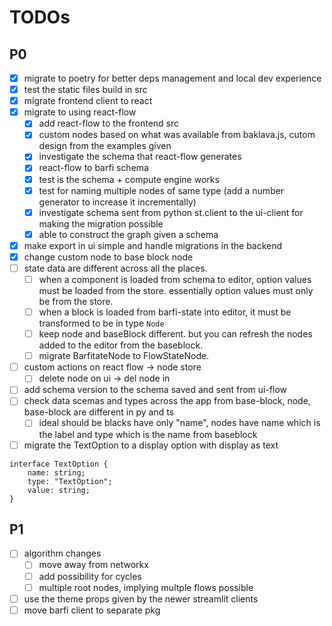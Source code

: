 # TODOs

## P0

-   [x] migrate to poetry for better deps management and local dev experience
-   [x] test the static files build in src
-   [x] migrate frontend client to react
-   [x] migrate to using react-flow
    -   [x] add react-flow to the frontend src
    -   [x] custom nodes based on what was available from baklava.js, cutom design from the examples given
    -   [x] investigate the schema that react-flow generates
    -   [x] react-flow to barfi schema
    -   [x] test is the schema + compute engine works
    -   [x] test for naming multiple nodes of same type (add a number generator to increase it incrementally)
    -   [x] investigate schema sent from python st.client to the ui-client for making the migration possible
    -   [x] able to construct the graph given a schema
-   [x] make export in ui simple and handle migrations in the backend
-   [x] change custom node to base block node
-   [ ] state data are different across all the places. 
    -   [ ] when a component is loaded from schema to editor, option values must be loaded from the store. essentially option values must only be from the store. 
    -   [ ] when a block is loaded from barfi-state into editor, it must be transformed to be in type `Node`
    -   [ ] keep node and baseBlock different. but you can refresh the nodes added to the editor from the baseblock. 
    -   [ ] migrate BarfitateNode to FlowStateNode. 
-   [ ] custom actions on react flow -> node store
    -   [ ] delete node on ui -> del node in
-   [ ] add schema version to the schema saved and sent from ui-flow
-   [ ] check data scemas and types across the app from base-block, node, base-block are different in py and ts
    -   [ ] ideal should be blacks have only "name", nodes have name which is the label and type which is the name from baseblock
-   [ ] migrate the TextOption to a display option with display as text

```
interface TextOption {
    name: string;
    type: "TextOption";
    value: string;
}
```

## P1

-   [ ] algorithm changes
    -   [ ] move away from networkx
    -   [ ] add possibility for cycles
    -   [ ] multiple root nodes, implying multple flows possible
-   [ ] use the theme props given by the newer streamlit clients
-   [ ] move barfi client to separate pkg
